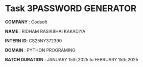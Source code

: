 # Task 3PASSWORD GENERATOR

**COMPANY** : Codsoft

**NAME** : RIDHAM RASIKBHAI KAKADIYA

**INTERN ID**: CS25NY372390

**DOMAIN** : PYTHON PROGRAMING

**BATCH DURATION** : JANUARY 15th,2025 to FEBRUARY 15th,2025
